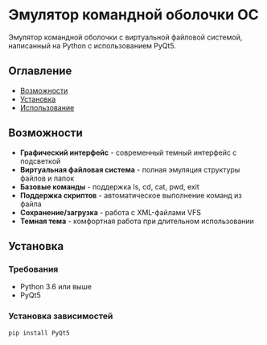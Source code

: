 # Эмулятор командной оболочки ОС

Эмулятор командной оболочки с виртуальной файловой системой, написанный на Python с использованием PyQt5.

##  Оглавление

- [Возможности](#возможности)
- [Установка](#установка)
- [Использование](#использование)

##  Возможности

-  **Графический интерфейс** - современный темный интерфейс с подсветкой
-  **Виртуальная файловая система** - полная эмуляция структуры файлов и папок
-  **Базовые команды** - поддержка ls, cd, cat, pwd, exit
-  **Поддержка скриптов** - автоматическое выполнение команд из файла
-  **Сохранение/загрузка** - работа с XML-файлами VFS
-  **Темная тема** - комфортная работа при длительном использовании

##  Установка

### Требования

- Python 3.6 или выше
- PyQt5

### Установка зависимостей

```bash
pip install PyQt5
